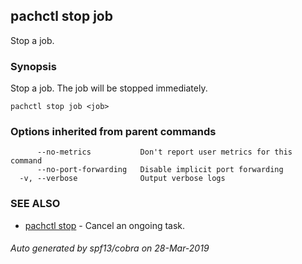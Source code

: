 ## pachctl stop job

Stop a job.

### Synopsis


Stop a job.  The job will be stopped immediately.

```
pachctl stop job <job>
```

### Options inherited from parent commands

```
      --no-metrics           Don't report user metrics for this command
      --no-port-forwarding   Disable implicit port forwarding
  -v, --verbose              Output verbose logs
```

### SEE ALSO
* [pachctl stop](pachctl_stop.md)	 - Cancel an ongoing task.

###### Auto generated by spf13/cobra on 28-Mar-2019
